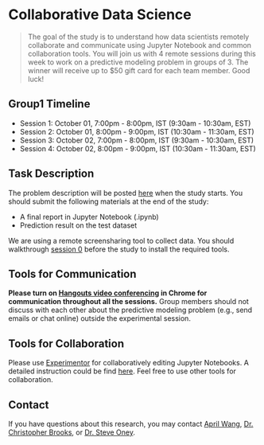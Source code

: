 # Collaborative Data Science

> The goal of the study is to understand how data scientists remotely collaborate and communicate using Jupyter Notebook and common collaboration tools. You will join us with 4 remote sessions during this week to work on a predictive modeling problem in groups of 3. The winner will receive up to $50 gift card for each team member. Good luck!

## Group1 Timeline

- Session 1: October 01, 7:00pm - 8:00pm, IST (9:30am - 10:30am, EST)
- Session 2: October 01, 8:00pm - 9:00pm, IST (10:30am - 11:30am, EST) 
- Session 3: October 02, 7:00pm - 8:00pm, IST (9:30am - 10:30am, EST) 
- Session 4: October 02, 8:00pm - 9:00pm, IST (10:30am - 11:30am, EST)

## Task Description
The problem description will be posted [here](overview.md) when the study starts. You should submit the following materials at the end of the study:
<!-- The problem description will be posted here when the study starts. You should submit the following materials at the end of the study: -->

- A final report in Jupyter Notebook (.ipynb)
- Prediction result on the test dataset

We are using a remote screensharing tool to collect data. You should walkthrough [session 0](session0.md) before the study to install the required tools.

## Tools for Communication
**Please turn on [Hangouts video conferencing](https://meet.google.com/qnp-echv-cdj) in Chrome for communication throughout all the sessions.** Group members should not discuss with each other about the predictive modeling problem (e.g., send emails or chat online) outside the experimental session. 

## Tools for Collaboration
Please use [Experimentor](https://experimentor.mentoracademy.org) for collaboratively editing Jupyter Notebooks. A detailed instruction could be find [here](howto.md). Feel free to use other tools for collaboration.

## Contact

If you have questions about this research, you may contact [April Wang](mailto:aprilww@umich.edu), [Dr. Christopher Brooks](mailto:brooksch@umich.edu),  or [Dr. Steve Oney](mailto:soney@umich.edu).
